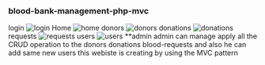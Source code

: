 ### blood-bank-management-php-mvc
login 
![login](https://user-images.githubusercontent.com/94475594/173094285-25146111-3585-459d-832b-5c0d27d3fbc1.png)
Home
![home](https://user-images.githubusercontent.com/94475594/173094329-2ca731b4-0845-4e05-8030-fa26adb8b85e.png)
donors
![donors](https://user-images.githubusercontent.com/94475594/173094347-a80bbfd1-c04b-4652-bb11-eefb7dfa2774.png)
donations
![donations](https://user-images.githubusercontent.com/94475594/173094371-f675736f-bf8c-4a48-810d-dd3432261993.png)
requests
![requests](https://user-images.githubusercontent.com/94475594/173094395-57ffdf00-f342-4b66-ba5d-f78d272363eb.png)
users
![users](https://user-images.githubusercontent.com/94475594/173094402-22561168-46ec-4c11-bd1a-f11bb1b73aa7.png)
**admin 
admin can manage apply all the CRUD operation to the donors donations blood-requests and also he can add same new users 
this webiste is creating by using the MVC pattern 
